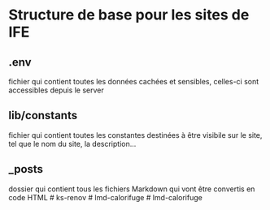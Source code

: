 # Structure de base pour les sites de IFE

## .env

fichier qui contient toutes les données cachées et sensibles, celles-ci sont accessibles depuis le server

## lib/constants

fichier qui contient toutes les constantes destinées à être visibile sur le site, tel que le nom du site, la description...

## \_posts

dossier qui contient tous les fichiers Markdown qui vont être convertis en code HTML
#   k s - r e n o v  
 #   l m d - c a l o r i f u g e  
 #   l m d - c a l o r i f u g e  
 